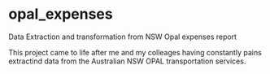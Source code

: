 # opal_expenses
Data Extraction and transformation from NSW Opal expenses report

 This project came to life after me and my colleages having constantly pains extractind data from the Australian NSW OPAL transportation services.
